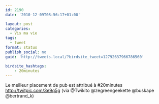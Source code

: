 ```yaml
---
id: 2190
date: '2010-12-09T08:56:17+01:00'

layout: post
categories:
  - Vis ma vie
tags:
  - tweet
format: status
publish_social: no
guid: 'http://tweets.local/?birdsite_tweet=12792637966786560'

birdsite_hashtags:
    - 20minutes
---
```


Le meilleur placement de pub est attribué à #20minutes http://twitpic.com/3e9q5g (via @Twikito @zegreengeekette @buskape @bertrand\_k)